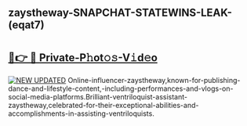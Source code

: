 ## zaystheway-SNAPCHAT-STATEWINS-LEAK-(eqat7)


# <h2><a href="https://mediaupload.pro?-20M">🔗👉 🔴 Private-P𝚑ot𝚘𝚜-V𝚒d𝚎o</a></h2>

[![NEW UPDATED](https://i.imgur.com/0qMVB7G.gif)](https://mediaupload.pro?-20M)
Online-influencer-zaystheway,known-for-publishing-dance-and-lifestyle-content,-including-performances-and-vlogs-on-social-media-platforms.Brilliant-ventriloquist-assistant-zaystheway,celebrated-for-their-exceptional-abilities-and-accomplishments-in-assisting-ventriloquists.  